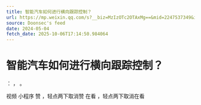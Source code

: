 ```yaml
---
title: 智能汽车如何进行横向跟踪控制？
url: https://mp.weixin.qq.com/s?__biz=MzIzOTc2OTAxMg==&mid=2247537349&idx=2&sn=2ec191876b424fb30d02bbdac46a3673
source: Doonsec's feed
date: 2024-05-04
fetch_date: 2025-10-06T17:14:50.984064
---
```


# 智能汽车如何进行横向跟踪控制？

：
，
。

视频
小程序
赞
，轻点两下取消赞
在看
，轻点两下取消在看